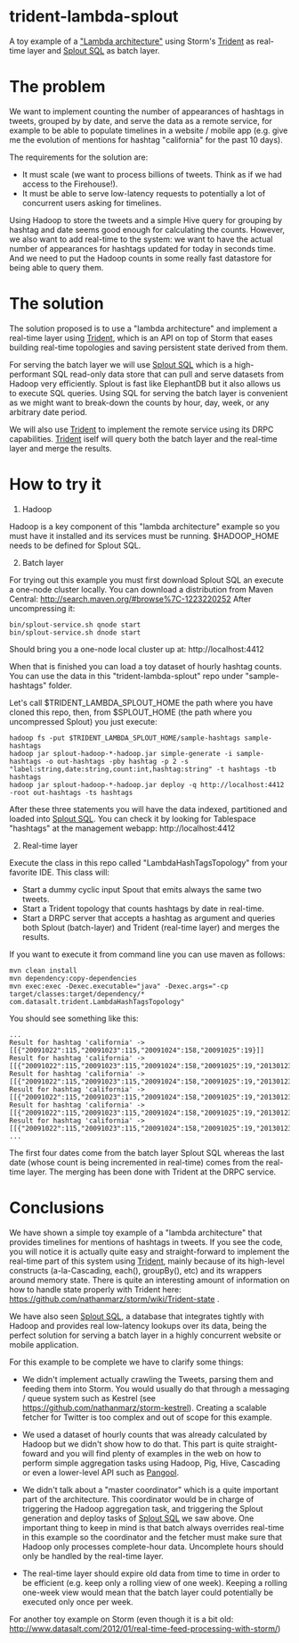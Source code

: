 trident-lambda-splout
=====================

A toy example of a ["Lambda architecture"](http://www.dzone.com/links/r/big_data_lambda_architecture.html) using Storm's [Trident](https://github.com/nathanmarz/storm/wiki/Trident-tutorial) 
as real-time layer and [Splout SQL](http://sploutsql.com) as batch layer.

The problem
===========

We want to implement counting the number of appearances of hashtags in tweets, grouped by by date, and serve the data as a remote service,
 for example to be able to populate timelines in a website / mobile app (e.g. give me the evolution of mentions for hashtag "california" for
 the past 10 days).

The requirements for the solution are:
- It must scale (we want to process billions of tweets. Think as if we had access to the Firehouse!).
- It must be able to serve low-latency requests to potentially a lot of concurrent users asking for timelines.

Using Hadoop to store the tweets and a simple Hive query for grouping by hashtag and date seems good enough for calculating the counts.
However, we also want to add real-time to the system: we want to have the actual number of appearances for hashtags updated 
for today in seconds time. And we need to put the Hadoop counts in some really fast datastore for being able to query them. 

The solution
============

The solution proposed is to use a "lambda architecture" and implement a real-time layer using [Trident](https://github.com/nathanmarz/storm/wiki/Trident-tutorial), which is an API on top of Storm that eases
building real-time topologies and saving persistent state derived from them. 

For serving the batch layer we will use [Splout SQL](http://sploutsql.com) which is a high-performant SQL read-only data store that can pull and serve datasets
 from Hadoop very efficiently. Splout is fast like ElephantDB but it also allows us to execute SQL queries. Using SQL for serving the batch
 layer is convenient as we might want to break-down the counts by hour, day, week, or any arbitrary date period.  
 
We will also use [Trident](https://github.com/nathanmarz/storm/wiki/Trident-tutorial) to implement the remote service using its DRPC capabilities. [Trident](https://github.com/nathanmarz/storm/wiki/Trident-tutorial) iself will query both the batch layer and the
real-time layer and merge the results.

How to try it
=============

1) Hadoop

Hadoop is a key component of this "lambda architecture" example so you must have it installed and its services
must be running. $HADOOP_HOME needs to be defined for Splout SQL.

2) Batch layer

For trying out this example you must first download Splout SQL an execute a one-node cluster locally.
You can download a distribution from Maven Central: http://search.maven.org/#browse%7C-1223220252
After uncompressing it:

	bin/splout-service.sh qnode start
	bin/splout-service.sh dnode start

Should bring you a one-node local cluster up at: http://localhost:4412

When that is finished you can load a toy dataset of hourly hashtag counts. 
You can use the data in this "trident-lambda-splout" repo under "sample-hashtags" folder.

Let's call $TRIDENT_LAMBDA_SPLOUT_HOME the path where you have cloned this repo, then, 
from $SPLOUT_HOME (the path where you uncompressed Splout) you just execute:

	hadoop fs -put $TRIDENT_LAMBDA_SPLOUT_HOME/sample-hashtags sample-hashtags
	hadoop jar splout-hadoop-*-hadoop.jar simple-generate -i sample-hashtags -o out-hashtags -pby hashtag -p 2 -s "label:string,date:string,count:int,hashtag:string" -t hashtags -tb hashtags
	hadoop jar splout-hadoop-*-hadoop.jar deploy -q http://localhost:4412 -root out-hashtags -ts hashtags
	
After these three statements you will have the data indexed, partitioned and loaded into [Splout SQL](http://sploutsql.com). 
You can check it by looking for Tablespace "hashtags" at the management webapp: http://localhost:4412

2) Real-time layer

Execute the class in this repo called "LambdaHashTagsTopology" from your favorite IDE. This class will:
- Start a dummy cyclic input Spout that emits always the same two tweets.   
- Start a Trident topology that counts hashtags by date in real-time.
- Start a DRPC server that accepts a hashtag as argument and queries both Splout (batch-layer) and Trident (real-time layer) and merges the
results.

If you want to execute it from command line you can use maven as follows:

	mvn clean install
	mvn dependency:copy-dependencies
	mvn exec:exec -Dexec.executable="java" -Dexec.args="-cp target/classes:target/dependency/* com.datasalt.trident.LambdaHashTagsTopology"

You should see something like this:

	...
	Result for hashtag 'california' -> [[{"20091022":115,"20091023":115,"20091024":158,"20091025":19}]]
	Result for hashtag 'california' -> [[{"20091022":115,"20091023":115,"20091024":158,"20091025":19,"20130123":76}]]
	Result for hashtag 'california' -> [[{"20091022":115,"20091023":115,"20091024":158,"20091025":19,"20130123":136}]]
	Result for hashtag 'california' -> [[{"20091022":115,"20091023":115,"20091024":158,"20091025":19,"20130123":192}]]
	Result for hashtag 'california' -> [[{"20091022":115,"20091023":115,"20091024":158,"20091025":19,"20130123":232}]]
	Result for hashtag 'california' -> [[{"20091022":115,"20091023":115,"20091024":158,"20091025":19,"20130123":286}]]
	...
	
The first four dates come from the batch layer Splout SQL whereas the last date (whose count is being incremented in real-time) comes from the real-time layer.
The merging has been done with Trident at the DRPC service.

Conclusions
===========

We have shown a simple toy example of a "lambda architecture" that provides timelines for mentions of hashtags in tweets.
If you see the code, you will notice it is actually quite easy and straight-forward to implement the real-time part of this system
using [Trident](https://github.com/nathanmarz/storm/wiki/Trident-tutorial), mainly because of its high-level constructs (a-la-Cascading, each(), groupBy(), etc) and its wrappers around memory
state. There is quite an interesting amount of information on how to handle state properly with Trident here: https://github.com/nathanmarz/storm/wiki/Trident-state .
 
We have also seen [Splout SQL](http://sploutsql.com), a database that integrates tightly with Hadoop and provides real low-latency lookups over its data,
being the perfect solution for serving a batch layer in a highly concurrent website or mobile application.

For this example to be complete we have to clarify some things:

- We didn't implement actually crawling the Tweets, parsing them and feeding them into Storm. 
You would usually do that through a messaging / queue system such as Kestrel (see https://github.com/nathanmarz/storm-kestrel). 
Creating a scalable fetcher for Twitter is too complex and out of scope for this example.

- We used a dataset of hourly counts that was already calculated by Hadoop but we didn't show how to do that. 
This part is quite straight-foward and you will find plenty of examples in the web on how to perform simple aggregation tasks 
using Hadoop, Pig, Hive, Cascading or even a lower-level API such as [Pangool](http://pangool.net/).

- We didn't talk about a "master coordinator" which is a quite important part of the architecture. This coordinator would be in charge
of triggering the Hadoop aggregation task, and triggering the Splout generation and deploy tasks of [Splout SQL](http://sploutsql.com) we saw above.
One important thing to keep in mind is that batch always overrides real-time in this example so the coordinator and the fetcher must
make sure that Hadoop only processes complete-hour data. Uncomplete hours should only be handled by the real-time layer.

- The real-time layer should expire old data from time to time in order to be efficient (e.g. keep only a rolling view of one week).
Keeping a rolling one-week view would mean that the batch layer could potentially be executed only once per week. 

For another toy example on Storm (even though it is a bit old: http://www.datasalt.com/2012/01/real-time-feed-processing-with-storm/)